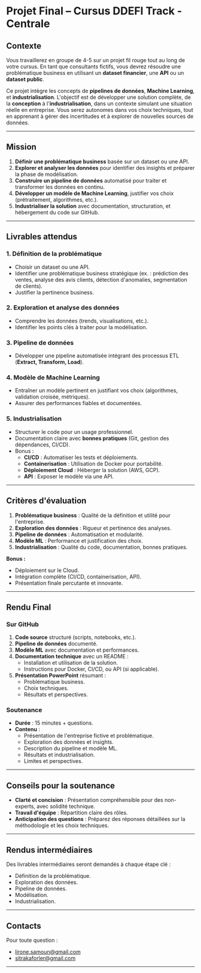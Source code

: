 # Projet Final – Cursus DDEFI Track - Centrale

## Contexte
Vous travaillerez en groupe de 4-5 sur un projet fil rouge tout au long de votre cursus. En tant que consultants fictifs, vous devrez résoudre une problématique business en utilisant un **dataset financier**, une **API** ou un **dataset public**.

Ce projet intègre les concepts de **pipelines de données**, **Machine Learning**, et **industrialisation**. L'objectif est de développer une solution complète, de la **conception** à l'**industrialisation**, dans un contexte simulant une situation réelle en entreprise. Vous serez autonomes dans vos choix techniques, tout en apprenant à gérer des incertitudes et à explorer de nouvelles sources de données.

---

## Mission
1. **Définir une problématique business** basée sur un dataset ou une API.
2. **Explorer et analyser les données** pour identifier des insights et préparer la phase de modélisation.
3. **Construire un pipeline de données** automatisé pour traiter et transformer les données en continu.
4. **Développer un modèle de Machine Learning**, justifier vos choix (prétraitement, algorithmes, etc.).
5. **Industrialiser la solution** avec documentation, structuration, et hébergement du code sur GitHub.

---

## Livrables attendus
### **1. Définition de la problématique**
- Choisir un dataset ou une API.
- Identifier une problématique business stratégique (ex. : prédiction des ventes, analyse des avis clients, détection d'anomalies, segmentation de clients).
- Justifier la pertinence business.

### **2. Exploration et analyse des données**
- Comprendre les données (trends, visualisations, etc.).
- Identifier les points clés à traiter pour la modélisation.

### **3. Pipeline de données**
- Développer une pipeline automatisée intégrant des processus ETL (**Extract, Transform, Load**).

### **4. Modèle de Machine Learning**
- Entraîner un modèle pertinent en justifiant vos choix (algorithmes, validation croisée, métriques).
- Assurer des performances fiables et documentées.

### **5. Industrialisation**
- Structurer le code pour un usage professionnel.
- Documentation claire avec **bonnes pratiques** (Git, gestion des dépendances, CI/CD).
- Bonus :
  - **CI/CD** : Automatiser les tests et déploiements.
  - **Containerisation** : Utilisation de Docker pour portabilité.
  - **Déploiement Cloud** : Héberger la solution (AWS, GCP).
  - **API** : Exposer le modèle via une API.

---

## Critères d'évaluation
1. **Problématique business** : Qualité de la définition et utilité pour l'entreprise.
2. **Exploration des données** : Rigueur et pertinence des analyses.
3. **Pipeline de données** : Automatisation et modularité.
4. **Modèle ML** : Performance et justification des choix.
5. **Industrialisation** : Qualité du code, documentation, bonnes pratiques.

**Bonus :**
- Déploiement sur le Cloud.
- Intégration complète (CI/CD, containerisation, API).
- Présentation finale percutante et innovante.

---

## Rendu Final
### **Sur GitHub**
1. **Code source** structuré (scripts, notebooks, etc.).
2. **Pipeline de données** documenté.
3. **Modèle ML** avec documentation et performances.
4. **Documentation technique** avec un README :
   - Installation et utilisation de la solution.
   - Instructions pour Docker, CI/CD, ou API (si applicable).
5. **Présentation PowerPoint** résumant :
   - Problématique business.
   - Choix techniques.
   - Résultats et perspectives.

### **Soutenance**
- **Durée** : 15 minutes + questions.
- **Contenu** :
  - Présentation de l'entreprise fictive et problématique.
  - Exploration des données et insights.
  - Description du pipeline et modèle ML.
  - Résultats et industrialisation.
  - Limites et perspectives.

---

## Conseils pour la soutenance
- **Clarté et concision** : Présentation compréhensible pour des non-experts, avec solidité technique.
- **Travail d'équipe** : Répartition claire des rôles.
- **Anticipation des questions** : Préparez des réponses détaillées sur la méthodologie et les choix techniques.

---

## Rendus intermédiaires
Des livrables intermédiaires seront demandés à chaque étape clé :
- Définition de la problématique.
- Exploration des données.
- Pipeline de données.
- Modélisation.
- Industrialisation.

---

## Contacts
Pour toute question :
- [lirone.samoun@gmail.com](mailto:lirone.samoun@gmail.com)
- [sitrakaforler@gmail.com](mailto:sitrakaforler@gmail.com)

---
